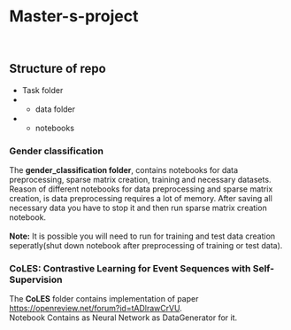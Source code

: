 # Master-s-project
<br>

## Structure of repo
- Task folder
- - data folder
- - notebooks<br>
### Gender classification
The **gender_classification folder**,  contains notebooks for data preprocessing, sparse matrix creation, training and necessary datasets.<br> 
Reason of different notebooks for data preprocessing and sparse matrix creation, is data preprocessing requires a lot of memory. After saving all necessary data you have to stop it and then run sparse matrix creation notebook.<br><br> 
**Note:** It is possible you will need to run for training and test data creation seperatly(shut down notebook after preprocessing of training or test data).
### CoLES: Contrastive Learning for Event Sequences with Self-Supervision 
The **CoLES** folder contains implementation of paper https://openreview.net/forum?id=tADlrawCrVU. <br/>
Notebook Contains as Neural Network as DataGenerator for it.



